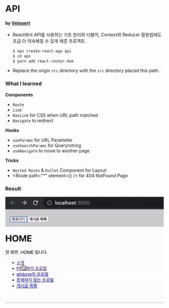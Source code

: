 # API

#### by [Velopert](https://react.vlpt.us/integrate-api/)

- React에서 API를 사용하는 기초 원리와 더불어, Context와 Reducer 활용법에도 조금 더 익숙해질 수 있게 해준 프로젝트.

  ```Shell
  $ npx create-react-app api
  $ cd api
  $ yarn add react-router-dom
  ```

- Replace the origin `src` directory with the `src` directory placed this path.

### What I learned

**Components**

- `Route`
- `Link`
- `NavLink` for CSS when URL path matched
- `Navigate` to redirect

**Hooks**

- `useParams` for URL Parameter
- `useSearchParams` for Queryrstring
- `useNavigate` to move to another page

**Tricks**

- `Nested Route` & `Outlet` Component for Layout
- <Route path="\*" element={<NotFound />} /> for 404 NotFound Page

### Result

<img src="../img/router.gif">
